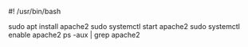#! /usr/bin/bash

sudo apt install apache2
sudo systemctl start apache2
sudo systemctl enable apache2
ps -aux | grep apache2
